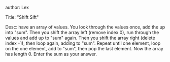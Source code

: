author: Lex

Title: "Shift Sift"

Desc: have an array of values. You look through the values once, add the up into "sum". Then you shift the array 
left (remove index 0), run through the values and add up to "sum" again. Then you shift the array right (delete
index -1), then loop again, adding to "sum". Repeat until one element, loop on the one element, add to "sum", then pop the last element. Now the array has length 0. Enter the sum as your answer.
